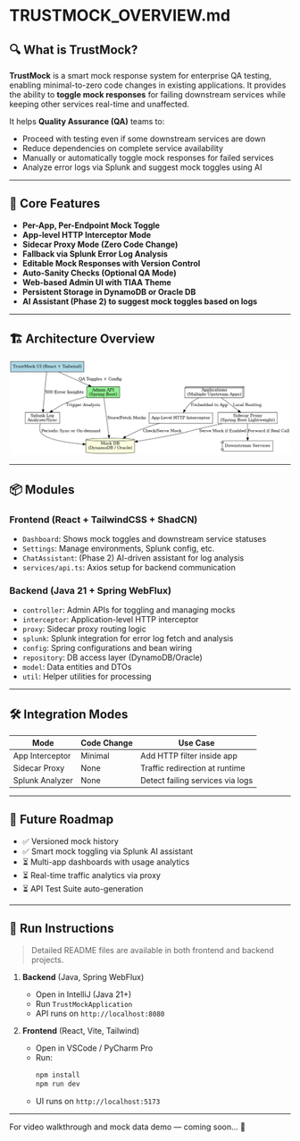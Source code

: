 
# TRUSTMOCK_OVERVIEW.md

## 🔍 What is TrustMock?

**TrustMock** is a smart mock response system for enterprise QA testing, enabling minimal-to-zero code changes in existing applications. It provides the ability to **toggle mock responses** for failing downstream services while keeping other services real-time and unaffected.

It helps **Quality Assurance (QA)** teams to:

- Proceed with testing even if some downstream services are down
- Reduce dependencies on complete service availability
- Manually or automatically toggle mock responses for failed services
- Analyze error logs via Splunk and suggest mock toggles using AI

---

## 🚀 Core Features

- **Per-App, Per-Endpoint Mock Toggle**
- **App-level HTTP Interceptor Mode**
- **Sidecar Proxy Mode (Zero Code Change)**
- **Fallback via Splunk Error Log Analysis**
- **Editable Mock Responses with Version Control**
- **Auto-Sanity Checks (Optional QA Mode)**
- **Web-based Admin UI with TIAA Theme**
- **Persistent Storage in DynamoDB or Oracle DB**
- **AI Assistant (Phase 2) to suggest mock toggles based on logs**

---

## 🏗️ Architecture Overview

![Architecture](docs/trustmock_architecture.png)

---

## 📦 Modules

### Frontend (React + TailwindCSS + ShadCN)
- `Dashboard`: Shows mock toggles and downstream service statuses
- `Settings`: Manage environments, Splunk config, etc.
- `ChatAssistant`: (Phase 2) AI-driven assistant for log analysis
- `services/api.ts`: Axios setup for backend communication

### Backend (Java 21 + Spring WebFlux)
- `controller`: Admin APIs for toggling and managing mocks
- `interceptor`: Application-level HTTP interceptor
- `proxy`: Sidecar proxy routing logic
- `splunk`: Splunk integration for error log fetch and analysis
- `config`: Spring configurations and bean wiring
- `repository`: DB access layer (DynamoDB/Oracle)
- `model`: Data entities and DTOs
- `util`: Helper utilities for processing

---

## 🛠️ Integration Modes

| Mode             | Code Change | Use Case                              |
|------------------|-------------|----------------------------------------|
| App Interceptor  | Minimal     | Add HTTP filter inside app             |
| Sidecar Proxy    | None        | Traffic redirection at runtime         |
| Splunk Analyzer  | None        | Detect failing services via logs       |

---

## 🧠 Future Roadmap

- ✅ Versioned mock history
- ✅ Smart mock toggling via Splunk AI assistant
- ⏳ Multi-app dashboards with usage analytics
- ⏳ Real-time traffic analytics via proxy
- ⏳ API Test Suite auto-generation

---

## 🏁 Run Instructions

> Detailed README files are available in both frontend and backend projects.

1. **Backend** (Java, Spring WebFlux)
   - Open in IntelliJ (Java 21+)
   - Run `TrustMockApplication`
   - API runs on `http://localhost:8080`

2. **Frontend** (React, Vite, Tailwind)
   - Open in VSCode / PyCharm Pro
   - Run:
     ```bash
     npm install
     npm run dev
     ```
   - UI runs on `http://localhost:5173`

---

For video walkthrough and mock data demo — coming soon… 🎥

